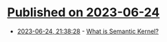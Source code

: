 # [Published on 2023-06-24](index.md)

* [2023-06-24, 21:38:28](https://lobste.rs/s/qxjnbr/what_is_semantic_kernel) - [What is Semantic Kernel?](https://learn.microsoft.com/en-us/semantic-kernel/overview/)

